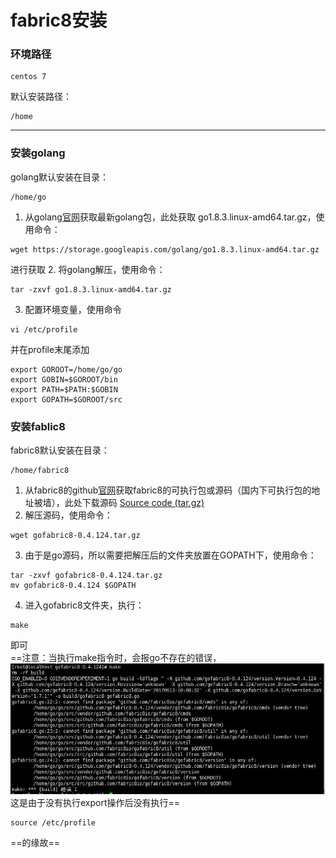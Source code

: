 # fabric8安装
### 环境路径

```
centos 7
```
 
默认安装路径：

```
/home
```
---

### 安装golang
golang默认安装在目录：
```
/home/go
```
1. 从golang[官网](https://golang.org/dl/)获取最新golang包，此处获取 go1.8.3.linux-amd64.tar.gz，使用命令：
```
wget https://storage.googleapis.com/golang/go1.8.3.linux-amd64.tar.gz
```
进行获取
2. 将golang解压，使用命令：

```
tar -zxvf go1.8.3.linux-amd64.tar.gz
```
3. 配置环境变量，使用命令
```
vi /etc/profile
```
并在profile末尾添加

```
export GOROOT=/home/go/go  
export GOBIN=$GOROOT/bin  
export PATH=$PATH:$GOBIN  
export GOPATH=$GOROOT/src
```

### 安装fablic8
fabric8默认安装在目录：
```
/home/fabric8
```
1. 从fabric8的github[官网](https://github.com/fabric8io/gofabric8/releases)获取fabric8的可执行包或源码（国内下可执行包的地址被墙），此处下载源码 [Source code (tar.gz)](https://codeload.github.com/fabric8io/gofabric8/tar.gz/v0.4.131)
2. 解压源码，使用命令：

```
wget gofabric8-0.4.124.tar.gz
```
3. 由于是go源码，所以需要把解压后的文件夹放置在GOPATH下，使用命令：

```
tar -zxvf gofabric8-0.4.124.tar.gz
mv gofabric8-0.4.124 $GOPATH
```
4. 进入gofabric8文件夹，执行：

```
make
```
即可  
==注意：当执行make指令时，会报go不存在的错误，
![f8_in_correct_path](../imgs/f8_in_correct_path.jpg)
这是由于没有执行export操作后没有执行==

```
source /etc/profile
```
==的缘故==




